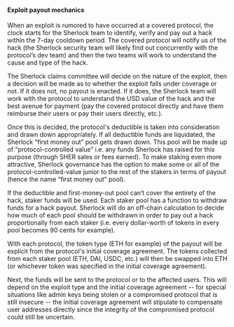 #### Exploit payout mechanics
When an exploit is rumored to have occurred at a covered protocol, the clock starts for the Sherlock team to identify, verify and pay out a hack within the 7-day cooldown period. The covered protocol will notify us of the hack (the Sherlock security team will likely find out concurrently with the protocol’s dev team) and then the two teams will work to understand the cause and type of the hack.

The Sherlock claims committee will decide on the nature of the exploit, then a decision will be made as to whether the exploit falls under coverage or not. If it does not, no payout is enacted. If it does, the Sherlock team will work with the protocol to understand the USD value of the hack and the best avenue for payment (pay the covered protocol directly and have them reimburse their users or pay their users directly, etc.).

Once this is decided, the protocol's deductible is taken into consideration and drawn down appropriately. If all deductible funds are liquidated, the Sherlock “first money out” pool gets drawn down. This pool will be made up of “protocol-controlled value” i.e. any funds Sherlock has raised for this purpose (through SHER sales or fees earned). To make staking even more attractive, Sherlock governance has the option to make some or all of the protocol-controlled-value junior to the rest of the stakers in terms of payout (hence the name “first money out” pool).

If the deductible and first-money-out pool can’t cover the entirety of the hack, staker funds will be used. Each staker pool has a function to withdraw funds for a hack payout. Sherlock will do an off-chain calculation to decide how much of each pool should be withdrawn in order to pay out a hack proportionally from each staker (i.e. every dollar-worth of tokens in every pool becomes 90 cents for example).

With each protocol, the token type (ETH for example) of the payout will be explicit from the protocol's initial coverage agreement. The tokens collected from each staker pool (ETH, DAI, USDC, etc.) will then be swapped into ETH (or whichever token was specified in the initial coverage agreement).

Next, the funds will be sent to the protocol or to the affected users. This will depend on the exploit type and the initial coverage agreement -- for special situations like admin keys being stolen or a compromised protocol that is still insecure -- the initial coverage agreement will stipulate to compensate user addresses directly since the integrity of the compromised protocol could still be uncertain.
